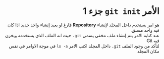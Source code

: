 # <div dir=rtl>الأمر <code>git init</code> جزء 1</div>

<div dir=rtl>
	هو امر يستخدم داخل المجلد لإنشاء <b>Repository</b> فارغ او يعيد إنشاء واحد جديد اذا كان فيه واحد مسبق. 
</div>
<div dir=rtl>
	عند كتابة الامر يتم إنشاء ملف مخفي يسمى <code>git.</code>
	حيث انه الملف الذي يستخدمة ويخزن فيه Git 
</div>
<div dir=rtl>
لتأكد من وجود الملف <code>git.</code> داخل المجلد اكتب الامر <code>ls -a</code> في موجة الاوامر في نفس مكان المجلد
</div>
